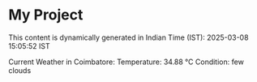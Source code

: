 # My Project

This content is dynamically generated in Indian Time (IST): 2025-03-08 15:05:52 IST


Current Weather in Coimbatore:
Temperature: 34.88 °C
Condition: few clouds
